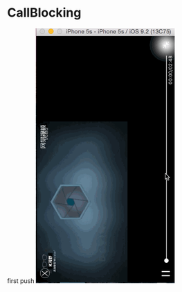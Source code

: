 # CallBlocking
first push
![image](https://github.com/zhengwenming/WMPlayer/blob/master/WMPlayer/Resource/WMPlayer.gif)   
